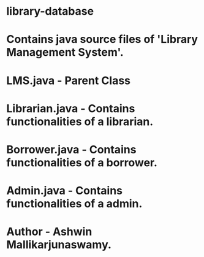 # library-database

# Contains java source files of 'Library Management System'.

# LMS.java - Parent Class

# Librarian.java - Contains functionalities of a librarian.

# Borrower.java - Contains functionalities of a borrower.

# Admin.java - Contains functionalities of a admin.

# Author - Ashwin Mallikarjunaswamy.
